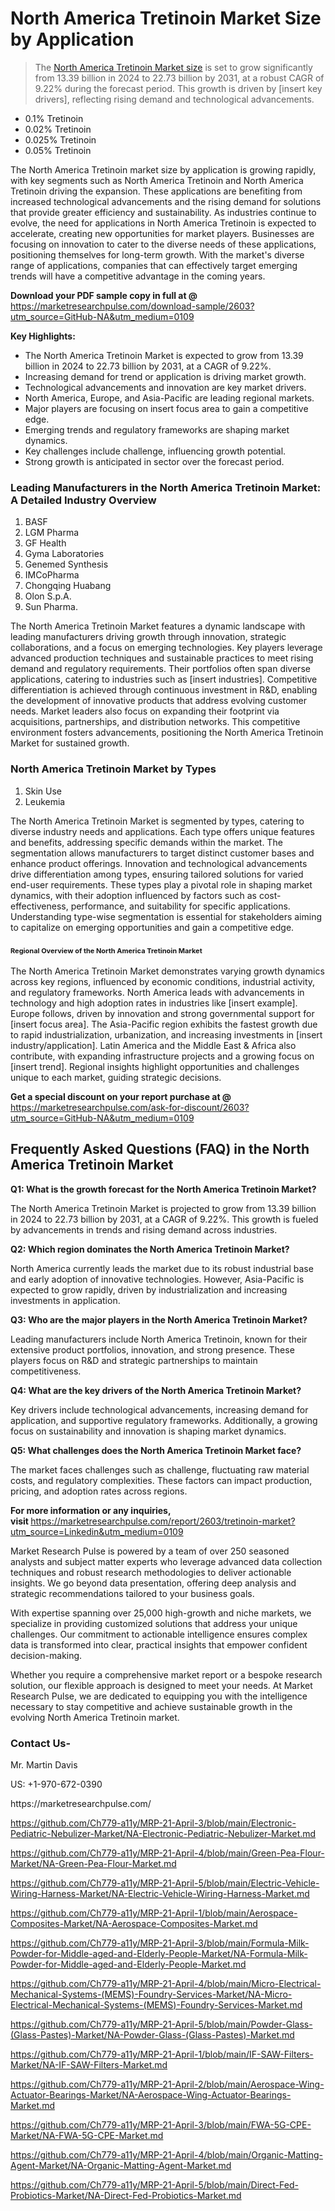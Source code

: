 <h1>North America Tretinoin Market&nbsp;Size by Application</h1><blockquote><p>The <a href="https://marketresearchpulse.com/download-sample/2603?utm_source=GitHub-NA&amp;utm_medium=0109">North America Tretinoin Market size</a> is set to grow significantly from 13.39 billion in 2024 to 22.73 billion by 2031, at a robust CAGR of 9.22% during the forecast period. This growth is driven by [insert key drivers], reflecting rising demand and technological advancements.</p></blockquote><ul><li>0.1% Tretinoin <li> 0.02% Tretinoin <li> 0.025% Tretinoin <li> 0.05% Tretinoin</li></ul><p>The North America Tretinoin market size by application is growing rapidly, with key segments such as North America Tretinoin and North America Tretinoin driving the expansion. These applications are benefiting from increased technological advancements and the rising demand for solutions that provide greater efficiency and sustainability. As industries continue to evolve, the need for applications in North America Tretinoin is expected to accelerate, creating new opportunities for market players. Businesses are focusing on innovation to cater to the diverse needs of these applications, positioning themselves for long-term growth. With the market's diverse range of applications, companies that can effectively target emerging trends will have a competitive advantage in the coming years.</p><p><strong>Download your PDF sample copy in full at @ </strong><a href="https://marketresearchpulse.com/download-sample/2603?utm_source=GitHub-NA&amp;utm_medium=0109">https://marketresearchpulse.com/download-sample/2603?utm_source=GitHub-NA&amp;utm_medium=0109</a></p><p><strong>Key Highlights: </strong></p><ul><li>The North America Tretinoin Market is expected to grow from 13.39 billion in 2024 to 22.73 billion by 2031, at a CAGR of 9.22%.</li><li>Increasing demand for trend or application is driving market growth.</li><li>Technological advancements and innovation are key market drivers.</li><li>North America, Europe, and Asia-Pacific are leading regional markets.</li><li>Major players are focusing on insert focus area to gain a competitive edge.</li><li>Emerging trends and regulatory frameworks are shaping market dynamics.</li><li>Key challenges include challenge, influencing growth potential.</li><li>Strong growth is anticipated in sector over the forecast period.</li></ul><h3>Leading Manufacturers in the North America Tretinoin Market: A Detailed Industry Overview</h3><ol><li>BASF</li><li>LGM Pharma</li><li>GF Health</li><li>Gyma Laboratories</li><li>Genemed Synthesis</li><li>IMCoPharma</li><li>Chongqing Huabang</li><li>Olon S.p.A.</li><li>Sun Pharma.</li></ol><div class="flex max-w-full flex-col flex-grow"><div class="min-h-8 text-message flex w-full flex-col items-end gap-2 whitespace-normal break-words [.text-message+&amp;]:mt-5" dir="auto" data-message-author-role="assistant" data-message-id="fd8432e4-4910-450d-b182-61b7bfb0a01f" data-message-model-slug="gpt-4o"><div class="flex w-full flex-col gap-1 empty:hidden first:pt-[3px]"><div class="markdown prose w-full break-words dark:prose-invert light"><p>The North America Tretinoin Market features a dynamic landscape with leading manufacturers driving growth through innovation, strategic collaborations, and a focus on emerging technologies. Key players leverage advanced production techniques and sustainable practices to meet rising demand and regulatory requirements. Their portfolios often span diverse applications, catering to industries such as [insert industries]. Competitive differentiation is achieved through continuous investment in R&amp;D, enabling the development of innovative products that address evolving customer needs. Market leaders also focus on expanding their footprint via acquisitions, partnerships, and distribution networks. This competitive environment fosters advancements, positioning the North America Tretinoin Market for sustained growth.</p></div></div></div></div><h3>North America Tretinoin Market by Types</h3><ol><li>Skin Use <li> Leukemia</li></ol><div class="flex max-w-full flex-col flex-grow"><div class="min-h-8 text-message flex w-full flex-col items-end gap-2 whitespace-normal break-words [.text-message+&amp;]:mt-5" dir="auto" data-message-author-role="assistant" data-message-id="084470be-0bb7-4664-bddf-5156b4f41249" data-message-model-slug="gpt-4o-mini"><div class="flex w-full flex-col gap-1 empty:hidden first:pt-[3px]"><div class="markdown prose w-full break-words dark:prose-invert light"><p>The North America Tretinoin Market is segmented by types, catering to diverse industry needs and applications. Each type offers unique features and benefits, addressing specific demands within the market. The segmentation allows manufacturers to target distinct customer bases and enhance product offerings. Innovation and technological advancements drive differentiation among types, ensuring tailored solutions for varied end-user requirements. These types play a pivotal role in shaping market dynamics, with their adoption influenced by factors such as cost-effectiveness, performance, and suitability for specific applications. Understanding type-wise segmentation is essential for stakeholders aiming to capitalize on emerging opportunities and gain a competitive edge.</p></div></div></div></div><h3><span style="font-size: 11px;">Regional Overview of the North America Tretinoin Market</span></h3><div class="flex max-w-full flex-col flex-grow"><div class="min-h-8 text-message flex w-full flex-col items-end gap-2 whitespace-normal break-words [.text-message+&amp;]:mt-5" dir="auto" data-message-author-role="assistant" data-message-id="e9038762-ce64-4e30-91c9-9bd413514231" data-message-model-slug="gpt-4o-mini"><div class="flex w-full flex-col gap-1 empty:hidden first:pt-[3px]"><div class="markdown prose w-full break-words dark:prose-invert light"><p>The North America Tretinoin Market demonstrates varying growth dynamics across key regions, influenced by economic conditions, industrial activity, and regulatory frameworks. North America leads with advancements in technology and high adoption rates in industries like [insert example]. Europe follows, driven by innovation and strong governmental support for [insert focus area]. The Asia-Pacific region exhibits the fastest growth due to rapid industrialization, urbanization, and increasing investments in [insert industry/application]. Latin America and the Middle East &amp; Africa also contribute, with expanding infrastructure projects and a growing focus on [insert trend]. Regional insights highlight opportunities and challenges unique to each market, guiding strategic decisions.</p></div></div></div></div><p><strong>Get a special discount on your report purchase at @ </strong><a href="https://marketresearchpulse.com/ask-for-discount/2603?utm_source=GitHub-NA&amp;utm_medium=0109">https://marketresearchpulse.com/ask-for-discount/2603?utm_source=GitHub-NA&amp;utm_medium=0109</a></p><h2>Frequently Asked Questions (FAQ) in the North America Tretinoin Market</h2><p><strong>Q1: What is the growth forecast for the North America Tretinoin Market?</strong></p><p>The North America Tretinoin Market is projected to grow from 13.39 billion in 2024 to 22.73 billion by 2031, at a CAGR of 9.22%. This growth is fueled by advancements in trends and rising demand across industries.</p><p><strong>Q2: Which region dominates the North America Tretinoin Market?</strong></p><p>North America currently leads the market due to its robust industrial base and early adoption of innovative technologies. However, Asia-Pacific is expected to grow rapidly, driven by industrialization and increasing investments in application.</p><p><strong>Q3: Who are the major players in the North America Tretinoin Market?</strong></p><p>Leading manufacturers include North America Tretinoin, known for their extensive product portfolios, innovation, and strong presence. These players focus on R&amp;D and strategic partnerships to maintain competitiveness.</p><p><strong>Q4: What are the key drivers of the North America Tretinoin Market?</strong></p><p>Key drivers include technological advancements, increasing demand for application, and supportive regulatory frameworks. Additionally, a growing focus on sustainability and innovation is shaping market dynamics.</p><p><strong>Q5: What challenges does the North America Tretinoin Market face?</strong></p><p>The market faces challenges such as challenge, fluctuating raw material costs, and regulatory complexities. These factors can impact production, pricing, and adoption rates across regions.</p><p><strong>For more information or any inquiries, visit&nbsp;</strong><a href="https://marketresearchpulse.com/report/2603/tretinoin-market?utm_source=Linkedin&utm_medium=0109">https://marketresearchpulse.com/report/2603/tretinoin-market?utm_source=Linkedin&utm_medium=0109</a></p><p>Market Research Pulse is powered by a team of over 250 seasoned analysts and subject matter experts who leverage advanced data collection techniques and robust research methodologies to deliver actionable insights. We go beyond data presentation, offering deep analysis and strategic recommendations tailored to your business goals.</p><p>With expertise spanning over 25,000 high-growth and niche markets, we specialize in providing customized solutions that address your unique challenges. Our commitment to actionable intelligence ensures complex data is transformed into clear, practical insights that empower confident decision-making.</p><p>Whether you require a comprehensive market report or a bespoke research solution, our flexible approach is designed to meet your needs. At Market Research Pulse, we are dedicated to equipping you with the intelligence necessary to stay competitive and achieve sustainable growth in the evolving North America Tretinoin market.</p><h3><strong>Contact Us-</strong></h3><p>Mr. Martin Davis</p><p>US: +1-970-672-0390</p><p>https://marketresearchpulse.com/</p><p><a href="https://github.com/Ch779-a11y/MRP-21-April-3/blob/main/Electronic-Pediatric-Nebulizer-Market/NA-Electronic-Pediatric-Nebulizer-Market.md">https://github.com/Ch779-a11y/MRP-21-April-3/blob/main/Electronic-Pediatric-Nebulizer-Market/NA-Electronic-Pediatric-Nebulizer-Market.md</a></p><p><a href="https://github.com/Ch779-a11y/MRP-21-April-4/blob/main/Green-Pea-Flour-Market/NA-Green-Pea-Flour-Market.md">https://github.com/Ch779-a11y/MRP-21-April-4/blob/main/Green-Pea-Flour-Market/NA-Green-Pea-Flour-Market.md</a></p><p><a href="https://github.com/Ch779-a11y/MRP-21-April-5/blob/main/Electric-Vehicle-Wiring-Harness-Market/NA-Electric-Vehicle-Wiring-Harness-Market.md">https://github.com/Ch779-a11y/MRP-21-April-5/blob/main/Electric-Vehicle-Wiring-Harness-Market/NA-Electric-Vehicle-Wiring-Harness-Market.md</a></p><p><a href="https://github.com/Ch779-a11y/MRP-21-April-1/blob/main/Aerospace-Composites-Market/NA-Aerospace-Composites-Market.md">https://github.com/Ch779-a11y/MRP-21-April-1/blob/main/Aerospace-Composites-Market/NA-Aerospace-Composites-Market.md</a></p><p><a href="https://github.com/Ch779-a11y/MRP-21-April-3/blob/main/Formula-Milk-Powder-for-Middle-aged-and-Elderly-People-Market/NA-Formula-Milk-Powder-for-Middle-aged-and-Elderly-People-Market.md">https://github.com/Ch779-a11y/MRP-21-April-3/blob/main/Formula-Milk-Powder-for-Middle-aged-and-Elderly-People-Market/NA-Formula-Milk-Powder-for-Middle-aged-and-Elderly-People-Market.md</a></p><p><a href="https://github.com/Ch779-a11y/MRP-21-April-4/blob/main/Micro-Electrical-Mechanical-Systems-(MEMS)-Foundry-Services-Market/NA-Micro-Electrical-Mechanical-Systems-(MEMS)-Foundry-Services-Market.md">https://github.com/Ch779-a11y/MRP-21-April-4/blob/main/Micro-Electrical-Mechanical-Systems-(MEMS)-Foundry-Services-Market/NA-Micro-Electrical-Mechanical-Systems-(MEMS)-Foundry-Services-Market.md</a></p><p><a href="https://github.com/Ch779-a11y/MRP-21-April-5/blob/main/Powder-Glass-(Glass-Pastes)-Market/NA-Powder-Glass-(Glass-Pastes)-Market.md">https://github.com/Ch779-a11y/MRP-21-April-5/blob/main/Powder-Glass-(Glass-Pastes)-Market/NA-Powder-Glass-(Glass-Pastes)-Market.md</a></p><p><a href="https://github.com/Ch779-a11y/MRP-21-April-1/blob/main/IF-SAW-Filters-Market/NA-IF-SAW-Filters-Market.md">https://github.com/Ch779-a11y/MRP-21-April-1/blob/main/IF-SAW-Filters-Market/NA-IF-SAW-Filters-Market.md</a></p><p><a href="https://github.com/Ch779-a11y/MRP-21-April-2/blob/main/Aerospace-Wing-Actuator-Bearings-Market/NA-Aerospace-Wing-Actuator-Bearings-Market.md">https://github.com/Ch779-a11y/MRP-21-April-2/blob/main/Aerospace-Wing-Actuator-Bearings-Market/NA-Aerospace-Wing-Actuator-Bearings-Market.md</a></p><p><a href="https://github.com/Ch779-a11y/MRP-21-April-3/blob/main/FWA-5G-CPE-Market/NA-FWA-5G-CPE-Market.md">https://github.com/Ch779-a11y/MRP-21-April-3/blob/main/FWA-5G-CPE-Market/NA-FWA-5G-CPE-Market.md</a></p><p><a href="https://github.com/Ch779-a11y/MRP-21-April-4/blob/main/Organic-Matting-Agent-Market/NA-Organic-Matting-Agent-Market.md">https://github.com/Ch779-a11y/MRP-21-April-4/blob/main/Organic-Matting-Agent-Market/NA-Organic-Matting-Agent-Market.md</a></p><p><a href="https://github.com/Ch779-a11y/MRP-21-April-5/blob/main/Direct-Fed-Probiotics-Market/NA-Direct-Fed-Probiotics-Market.md">https://github.com/Ch779-a11y/MRP-21-April-5/blob/main/Direct-Fed-Probiotics-Market/NA-Direct-Fed-Probiotics-Market.md</a></p>
